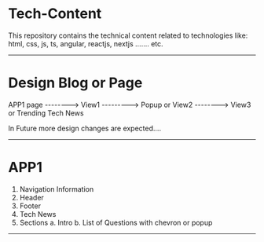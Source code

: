 # Tech-Content
This repository contains the technical content related to technologies like:  html, css, js, ts, angular, reactjs, nextjs ....... etc.

---------------------------------------------------------------------

# Design Blog or Page
APP1 page --------> View1 ---------> Popup or View2 --------> View3 or Trending Tech News

In Future more design changes are expected....

---------------------------------------------------------------------

# APP1
1. Navigation Information
2. Header
3. Footer
4. Tech News
5. Sections
  a. Intro
  b. List of Questions with chevron or popup

---------------------------------------------------------------------



